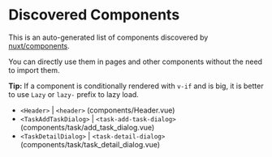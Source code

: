 # Discovered Components

This is an auto-generated list of components discovered by [nuxt/components](https://github.com/nuxt/components).

You can directly use them in pages and other components without the need to import them.

**Tip:** If a component is conditionally rendered with `v-if` and is big, it is better to use `Lazy` or `lazy-` prefix to lazy load.

- `<Header>` | `<header>` (components/Header.vue)
- `<TaskAddTaskDialog>` | `<task-add-task-dialog>` (components/task/add_task_dialog.vue)
- `<TaskDetailDialog>` | `<task-detail-dialog>` (components/task/task_detail_dialog.vue)
